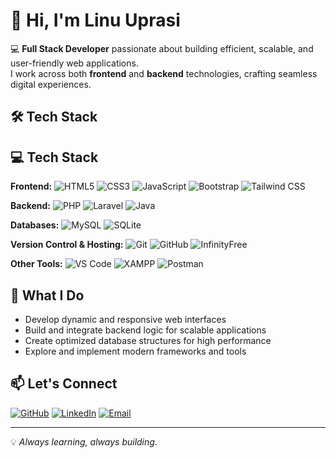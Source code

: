 # 👋 Hi, I'm Linu Uprasi

💻 **Full Stack Developer** passionate about building efficient, scalable, and user-friendly web applications.  
I work across both **frontend** and **backend** technologies, crafting seamless digital experiences.

## 🛠 Tech Stack

## 💻 Tech Stack

**Frontend:**
![HTML5](https://img.shields.io/badge/HTML5-E34F26?style=for-the-badge&logo=html5&logoColor=white)
![CSS3](https://img.shields.io/badge/CSS3-1572B6?style=for-the-badge&logo=css3&logoColor=white)
![JavaScript](https://img.shields.io/badge/JavaScript-F7DF1E?style=for-the-badge&logo=javascript&logoColor=black)
![Bootstrap](https://img.shields.io/badge/Bootstrap-7952B3?style=for-the-badge&logo=bootstrap&logoColor=white)
![Tailwind CSS](https://img.shields.io/badge/Tailwind_CSS-38B2AC?style=for-the-badge&logo=tailwind-css&logoColor=white)

**Backend:**
![PHP](https://img.shields.io/badge/PHP-777BB4?style=for-the-badge&logo=php&logoColor=white)
![Laravel](https://img.shields.io/badge/Laravel-FF2D20?style=for-the-badge&logo=laravel&logoColor=white)
![Java](https://img.shields.io/badge/Java-007396?style=for-the-badge&logo=java&logoColor=white)

**Databases:**
![MySQL](https://img.shields.io/badge/MySQL-4479A1?style=for-the-badge&logo=mysql&logoColor=white)
![SQLite](https://img.shields.io/badge/SQLite-003B57?style=for-the-badge&logo=sqlite&logoColor=white)

**Version Control & Hosting:**
![Git](https://img.shields.io/badge/Git-F05032?style=for-the-badge&logo=git&logoColor=white)
![GitHub](https://img.shields.io/badge/GitHub-181717?style=for-the-badge&logo=github&logoColor=white)
![InfinityFree](https://img.shields.io/badge/InfinityFree-00C7B7?style=for-the-badge&logo=internet-explorer&logoColor=white)

**Other Tools:**
![VS Code](https://img.shields.io/badge/VS_Code-007ACC?style=for-the-badge&logo=visual-studio-code&logoColor=white)
![XAMPP](https://img.shields.io/badge/XAMPP-FB7A24?style=for-the-badge&logo=xampp&logoColor=white)
![Postman](https://img.shields.io/badge/Postman-FF6C37?style=for-the-badge&logo=postman&logoColor=white)


## 🚀 What I Do
- Develop dynamic and responsive web interfaces  
- Build and integrate backend logic for scalable applications  
- Create optimized database structures for high performance  
- Explore and implement modern frameworks and tools  

## 📫 Let's Connect
[![GitHub](https://img.shields.io/badge/GitHub-100000?style=for-the-badge&logo=github&logoColor=white)](https://github.com/linu60)
[![LinkedIn](https://img.shields.io/badge/LinkedIn-0077B5?style=for-the-badge&logo=linkedin&logoColor=white)](https://www.linkedin.com/in/linu-uprasi-a-758aa2251)
[![Email](https://img.shields.io/badge/Email-D14836?style=for-the-badge&logo=gmail&logoColor=white)](mailto:linuuprasi@gmail.com)

---
💡 *Always learning, always building.*
